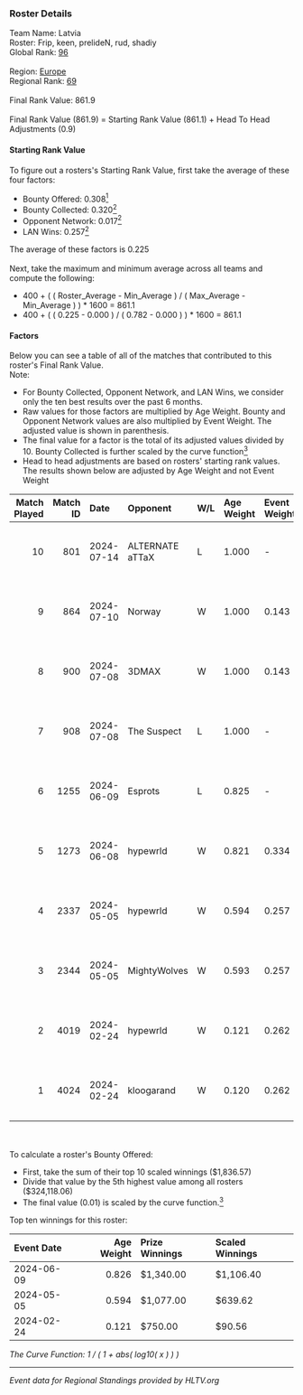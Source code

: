 ### Roster Details<br />
Team Name: Latvia<br />
Roster: Frip, keen, prelideN, rud, shadiy<br />
Global Rank: [96](../standings_global.md)<br />
<br />
Region: [Europe]( ../standings_europe.md)<br />
Regional Rank: [69]( ../standings_europe.md)<br />
<br />
Final Rank Value:  861.9<br />
<br />
Final Rank Value (861.9) = Starting Rank Value (861.1) + Head To Head Adjustments (0.9)<br />

#### Starting Rank Value<br />
To figure out a rosters's Starting Rank Value, first take the average of these four factors:<br />
- Bounty Offered: 0.308[<sup>1</sup>](#table2)
- Bounty Collected: 0.320[<sup>2</sup>](#table1)
- Opponent Network: 0.017[<sup>2</sup>](#table1)
- LAN Wins: 0.257[<sup>2</sup>](#table1)

The average of these factors is 0.225<br />
<br />
Next, take the maximum and minimum average across all teams and compute the following:<br />
- 400 + ( ( Roster_Average - Min_Average ) / ( Max_Average - Min_Average ) ) * 1600 = 861.1
- 400 + ( ( 0.225 - 0.000 ) / ( 0.782 - 0.000 ) ) * 1600 = 861.1


#### Factors<br />
Below you can see a table of all of the matches that contributed to this roster's Final Rank Value.<br />
Note:<br />

- For Bounty Collected, Opponent Network, and LAN Wins, we consider only the ten best results over the past 6 months.
- Raw values for those factors are multiplied by Age Weight. Bounty and Opponent Network values are also multiplied by Event Weight. The adjusted value is shown in parenthesis.
- The final value for a factor is the total of its adjusted values divided by 10. Bounty Collected is further scaled by the curve function[<sup>3</sup>](#curveFunction)
- Head to head adjustments are based on rosters' starting rank values. The results shown below are adjusted by Age Weight and not Event Weight
<span id="table1"></span><br />


| Match Played | Match ID | Date       | Opponent        | W/L | Age Weight | Event Weight | Bounty Collected | Opponent Network | LAN Wins  | H2H Adj. | Roster                               |
| -: | -: | :- | :- | :- | :- | :- | :- | :- | :- | -: | :- |
|           10 |      801 | 2024-07-14 | ALTERNATE aTTaX | L   | 1.000      | -            | -                | -                | -         |   -15.26 | Frip, keen, prelideN, rud, shadiy    |
|            9 |      864 | 2024-07-10 | Norway          | W   | 1.000      | 0.143        | 0.006 (0.001)    | 0.107 (0.015)    | 0 (0.000) |     7.90 | Frip, keen, prelideN, rud, shadiy    |
|            8 |      900 | 2024-07-08 | 3DMAX           | W   | 1.000      | 0.143        | 0.506 (0.072)    | 1.000 (0.143)    | 0 (0.000) |    30.02 | Frip, keen, prelideN, rud, shadiy    |
|            7 |      908 | 2024-07-08 | The Suspect     | L   | 1.000      | -            | -                | -                | -         |   -16.80 | Frip, keen, prelideN, rud, shadiy    |
|            6 |     1255 | 2024-06-09 | Esprots         | L   | 0.825      | -            | -                | -                | -         |   -18.19 | Frip, keen, prelideN, raw, shadiy    |
|            5 |     1273 | 2024-06-08 | hypewrld        | W   | 0.821      | 0.334        | 0.002 (0.001)    | 0.028 (0.008)    | 1 (0.821) |     5.98 | Frip, keen, prelideN, raw, shadiy    |
|            4 |     2337 | 2024-05-05 | hypewrld        | W   | 0.594      | 0.257        | 0.002 (0.000)    | 0.028 (0.004)    | 1 (0.594) |     4.54 | flairr, Frip, Mairel, rud, shadiy    |
|            3 |     2344 | 2024-05-05 | MightyWolves    | W   | 0.593      | 0.257        | 0.000 (0.000)    | 0.000 (0.000)    | 1 (0.593) |     1.30 | flairr, Frip, Mairel, rud, shadiy    |
|            2 |     4019 | 2024-02-24 | hypewrld        | W   | 0.121      | 0.262        | 0.002 (0.000)    | 0.028 (0.001)    | 1 (0.121) |     0.93 | EIZA, keen, prelideN, shadiy, shield |
|            1 |     4024 | 2024-02-24 | kloogarand      | W   | 0.120      | 0.262        | 0.000 (0.000)    | 0.000 (0.000)    | 1 (0.120) |     0.43 | EIZA, keen, prelideN, shadiy, shield |

<br />
<span id="table2"></span><br />
To calculate a roster's Bounty Offered:<br />

- First, take the sum of their top 10 scaled winnings ($1,836.57)
- Divide that value by the 5th highest value among all rosters ($324,118.06)
- The final value (0.01) is scaled by the curve function.[<sup>3</sup>](#curveFunction)

Top ten winnings for this roster:<br />

| Event Date | Age Weight | Prize Winnings | Scaled Winnings |
| :- | -: | :- | :- |
| 2024-06-09 |      0.826 | $1,340.00      | $1,106.40       |
| 2024-05-05 |      0.594 | $1,077.00      | $639.62         |
| 2024-02-24 |      0.121 | $750.00        | $90.56          |


<span id="curveFunction"></span>_The Curve Function: 1 / ( 1 + abs( log10( x ) ) )_<br />

---
_Event data for Regional Standings provided by HLTV.org_<br />
